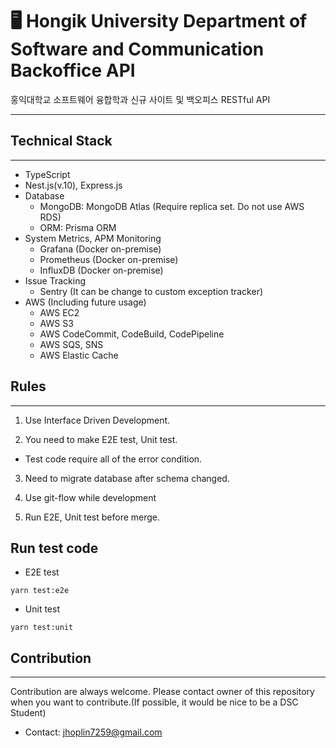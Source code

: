 # 🖥️ Hongik University Department of Software and Communication Backoffice API

홍익대학교 소프트웨어 융합학과 신규 사이트 및 백오피스 RESTful API

---

## Technical Stack

---

- TypeScript
- Nest.js(v.10), Express.js
- Database
  - MongoDB: MongoDB Atlas (Require replica set. Do not use AWS RDS)
  - ORM: Prisma ORM
- System Metrics, APM Monitoring
  - Grafana (Docker on-premise)
  - Prometheus (Docker on-premise)
  - InfluxDB (Docker on-premise)
- Issue Tracking
  - Sentry (It can be change to custom exception tracker)
- AWS (Including future usage)
  - AWS EC2
  - AWS S3
  - AWS CodeCommit, CodeBuild, CodePipeline
  - AWS SQS, SNS
  - AWS Elastic Cache

## Rules

---

1. Use Interface Driven Development.

2. You need to make E2E test, Unit test.

- Test code require all of the error condition.

3. Need to migrate database after schema changed.

4. Use git-flow while development

5. Run E2E, Unit test before merge.

## Run test code

- E2E test

```
yarn test:e2e
```

- Unit test

```
yarn test:unit
```

## Contribution

---

Contribution are always welcome. Please contact owner of this repository when you want to contribute.(If possible, it would be nice to be a DSC Student)

- Contact: jhoplin7259@gmail.com
